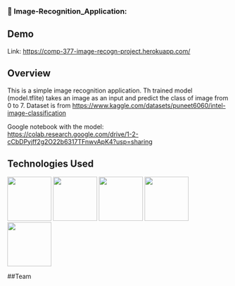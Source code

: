 
### 🚀 Image-Recognition_Application:
## Demo 

Link: https://comp-377-image-recogn-project.herokuapp.com/

## Overview

This is a simple image recognition application. Th trained model (model.tflite) takes an image as an input and predict the class of image from 0 to 7.
Dataset is from https://www.kaggle.com/datasets/puneet6060/intel-image-classification

Google notebook with the model: https://colab.research.google.com/drive/1-2-cCbDPyjff2g2O22b6317TFnwvApK4?usp=sharing


## Technologies Used
<img src="https://user-images.githubusercontent.com/97703238/178814355-928d855b-2bb8-46e7-a155-05fc63dd0a44.svg" width="100" height="100">
<img src=https://user-images.githubusercontent.com/97703238/178814383-62bafcf8-6e43-4123-bc39-1b6037ba0cf3.png" width="100" height="100">
<img src="https://user-images.githubusercontent.com/97703238/178814404-ce49ca3d-020b-4ac1-bed8-e809a97bdec0.png" width="100" height="100">
<img src= "https://user-images.githubusercontent.com/97703238/178814458-3fdc22af-766f-4e8a-a070-20983f44aad8.png" width="100" height="100">
<img src= "https://user-images.githubusercontent.com/97703238/178814585-c8acb4df-bc30-40f8-ab1a-a90e9bf4e937.png" width="100" height="100">

##Team



